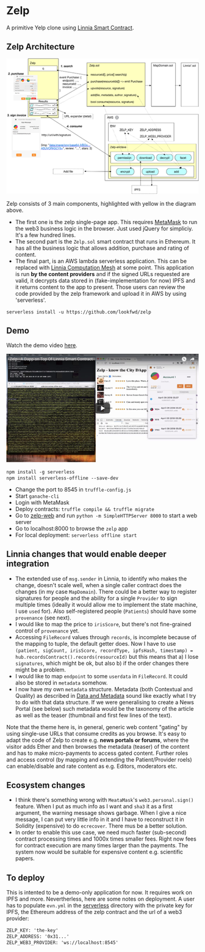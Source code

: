 # Zelp

A primitive Yelp clone using [Linnia Smart Contract](https://github.com/ConsenSys/Linnia-Smart-Contracts/issues/18).


## Zelp Architecture

![zelp architecture](zelp.png)

Zelp consists of 3 main components, highlighted with yellow in the diagram above.

* The first one is the zelp single-page app. This requires [MetaMask](https://metamask.io/) to run the web3 business logic in the browser. Just used jQuery for simpliciy. It's a few hundred lines.
* The second part is the `Zelp.sol` smart contract that runs in Ethereum. It has all the business logic that allows addition, purchase and rating of content.
* The final part, is an AWS lambda serverless application. This can be replaced with [Linnia Computation Mesh](https://github.com/ConsenSys/linnia-resources/blob/master/Technical-Whitepaper.md#7-data-computation) at some point. This application is run **by the content providers** and if the signed URLs requested are valid, it decrypts data stored in (fake-implementation for now) IPFS and it returns content to the app to present. Those users can review the code provided by the zelp framework and upload it in AWS by using 'serverless'.

```
serverless install -u https://github.com/lookfwd/zelp
```

## Demo

Watch the demo video [here](https://www.youtube.com/watch?v=HCEWzzKAGSY).

[![demo video](play.png)](https://www.youtube.com/watch?v=HCEWzzKAGSY)


```
npm install -g serverless
npm install serverless-offline --save-dev
```
* Change the port to 8545 in `truffle-config.js`
* Start `ganache-cli`
* Login with MetaMask
* Deploy contracts: `truffle compile && truffle migrate`
* Go to [zelp-web](zelp-web) and run `python -m SimpleHTTPServer 8000` to start a web server
* Go to localhost:8000 to browse the `zelp` app
* For local deployment: `serverless offline start`

## Linnia changes that would enable deeper integration

* The extended use of `msg.sender` in Linnia, to identify who makes the change, doesn't scale well, when a single caller contract does the changes (in my case `MapDomain`). There could be a better way to register signatures for people and the ability for a single `Provider` to sign multiple times (ideally it would allow me to implement the state machine, I use `used` for). Also self-registered people (`Patients`) should have some `provenance` (see next).
* I would like to map the price to `irisScore`, but there's not fine-grained control of `provenance` yet.
* Accessing `FileRecord` values through `records`, is incomplete because of the mapping to tuple, the default getter does. Now I have to use `(patient, sigCount, irisScore, recordType, ipfsHash, timestamp) = hub.recordsContract().records(resourceId)` but this means that a) I lose `signatures`, which might be ok, but also b) if the order changes there might be a problem.
* I would like to map `endpoint` to some `userdata` in `FileRecord`. It could also be stored in `metadata` somehow.
* I now have my own `metadata` structure. Metadata (both Contextual and Quality) as described in [Data and Metadata](https://github.com/ConsenSys/linnia-resources/blob/master/Technical-Whitepaper.md#5-data-and-metadata) sound like exactly what I try to do with that data structure. If we were generalising to create a News Portal (see below) such metadata would be the taxonomy of the article as well as the teaser (thumbnail and first few lines of the text).

Note that the theme here is, in general, generic web content "gating" by using single-use URLs that consume credits as you browse. It's easy to adapt the code of Zelp to create e.g. **news portals or forums**, where the visitor adds Ether and then browses the metadata (teaser) of the content and has to make micro-payments to access gated content. Further roles and access control (by mapping and extending the Patient/Provider roels) can enable/disable and rate content as e.g. Editors, moderators etc.

## Ecosystem changes

* I think there's something wrong with `MeataMask`'s `web3.personal.sign()` feature. When I put as much info as I want and `sha3` it as a first argument, the warning message shows garbage. When I give a nice message, I can put very little info in it and I have to reconstruct it in Solidity (expensive) to do `ecrecover`. There mus be a better solution.
* In order to enable this use case, we need much faster (sub-second) contract processing times and 1000x times smaller fees. Right now fees for contract execution are many times larger than the payments. The system now would be suitable for expensive content e.g. scientific papers.

## To deploy

This is intented to be a demo-only application for now. It requires work on IPFS and more. Nevertherless, here are some notes on deployment. A user has to populate `evn.yml` in the [serverless](serverless) directory with the private key for IPFS, the Ethereum address of the zelp contract and the url of a web3 provider:

```
ZELP_KEY: 'the-key'
ZELP_ADDRESS: '0x31...'
ZELP_WEB3_PROVIDER: 'ws://localhost:8545'
```
